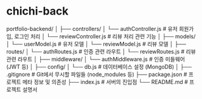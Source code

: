 # chichi-back



portfolio-backend/ │ ├── controllers/ │ └── authController.js # 유저 회원가입, 로그인 처리 │ └── reviewController.js # 리뷰 처리 관련 기능 │ ├── models/ │ └── userModel.js # 유저 모델 │ └── reviewModel.js # 리뷰 모델 │ ├── routes/ │ └── authRoutes.js # 인증 관련 라우트 │ └── reviewRoutes.js # 리뷰 관련 라우트 │ ├── middleware/ │ └── authMiddleware.js # 인증 미들웨어 (JWT 등) │ ├── config/ │ └── db.js # 데이터베이스 설정 (MongoDB) │ ├── .gitignore # Git에서 무시할 파일들 (node_modules 등) ├── package.json # 프로젝트 메타 정보 및 의존성 ├── index.js # 서버의 진입점 └── README.md # 프로젝트 설명서
